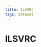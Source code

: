 ```yaml
---
title: ILSVRC
tags: dataset 
---
```


# ILSVRC
























































































